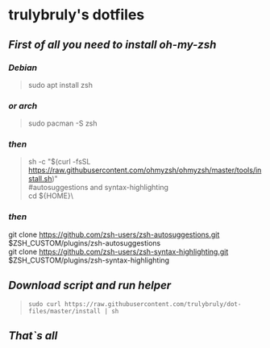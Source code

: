 trulybruly's dotfiles
==========

## ***First of all you need to install oh-my-zsh***
### *Debian*
>sudo apt install zsh
### *or arch*
>sudo pacman -S zsh
### *then*
>sh -c "$(curl -fsSL https://raw.githubusercontent.com/ohmyzsh/ohmyzsh/master/tools/install.sh)"\
#autosuggestions and syntax-highlighting\
cd ${HOME}\
### *then*
git clone https://github.com/zsh-users/zsh-autosuggestions.git $ZSH_CUSTOM/plugins/zsh-autosuggestions\
git clone https://github.com/zsh-users/zsh-syntax-highlighting.git $ZSH_CUSTOM/plugins/zsh-syntax-highlighting

## ***Download script and run helper***

>`sudo curl https://raw.githubusercontent.com/trulybruly/dot-files/master/install | sh`

## ***That`s all***